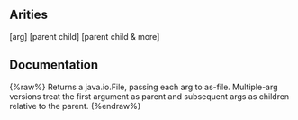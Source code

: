 ## Arities
[arg]
[parent child]
[parent child & more]

## Documentation
{%raw%}
Returns a java.io.File, passing each arg to as-file.  Multiple-arg
   versions treat the first argument as parent and subsequent args as
   children relative to the parent.
{%endraw%}
